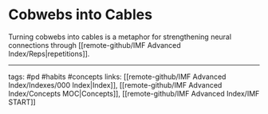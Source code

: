 # Cobwebs into Cables
Turning cobwebs into cables is a metaphor for strengthening neural connections through [[remote-github/IMF Advanced Index/Reps|repetitions]].

---
tags: #pd #habits #concepts
links:  [[remote-github/IMF Advanced Index/Indexes/000 Index|Index]], [[remote-github/IMF Advanced Index/Concepts MOC|Concepts]], [[remote-github/IMF Advanced Index/IMF START]]